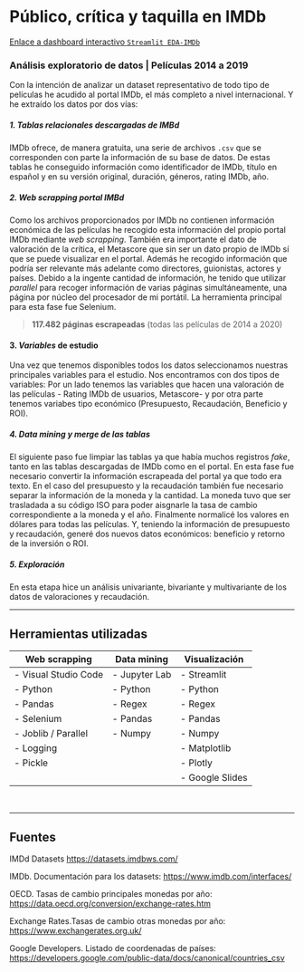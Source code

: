 # Público, crítica y taquilla en IMDb
[Enlace a dashboard interactivo `Streamlit EDA-IMDb`](https://share.streamlit.io/casiopa/eda-imdb/main/src/utils/streamlit/EDA_IMDb_main.py)

### Análisis exploratorio de datos | Películas 2014 a 2019
Con la intención de analizar un dataset representativo de todo tipo de películas he acudido al portal IMDb, el más completo a nivel internacional. Y he extraído los datos por dos vías: 

##### 1. Tablas relacionales descargadas de IMBd
IMDb ofrece, de manera gratuita, una serie de archivos `.csv` que se corresponden con parte la información de su base de datos. De estas tablas he conseguido información como identificador de IMDb, título en español y en su versión original, duración, géneros, rating IMDb, año.

##### 2. *Web scrapping* portal IMBd
Como los archivos proporcionados por IMDb no contienen información económica de las películas he recogido esta información del propio portal IMDb mediante *web scrapping*. También era importante el dato de valoración de la crítica, el Metascore que sin ser un dato propio de IMDb sí que se puede visualizar en el portal. Además he recogido información que podría ser relevante más adelante como directores, guionistas, actores y países. Debido a la ingente cantidad de información, he tenido que utilizar *parallel* para recoger información de varias páginas simultáneamente, una página por núcleo del procesador de mi portátil. La herramienta principal para esta fase fue Selenium.
> **117.482 páginas escrapeadas** (todas las películas de 2014 a 2020)

#### 3. *Variables* de estudio
Una vez que tenemos disponibles todos los datos seleccionamos nuestras principales variables para el estudio.
Nos encontramos con dos tipos de variables: Por un lado tenemos las variables que hacen una valoración de las películas - Rating IMDb de usuarios, Metascore- y por otra parte tenemos variabes tipo económico (Presupuesto, Recaudación, Beneficio y ROI).

##### 4. *Data mining* y *merge* de las tablas
El siguiente paso fue limpiar las tablas ya que había muchos registros *fake*, tanto en las tablas descargadas de IMDb como en el portal.
En esta fase fue necesario convertir la información escrapeada del portal ya que todo era texto. En el caso del presupuesto y la recaudación también fue necesario separar la información de la moneda y la cantidad. La moneda tuvo que ser trasladada a su código ISO para poder aisgnarle la tasa de cambio correspondiente a la moneda y el año. Finalmente normalicé los valores en dólares para todas las películas.
Y, teniendo la información de presupuesto y recaudación, generé dos nuevos datos económicos: beneficio y retorno de la inversión o ROI.

##### 5. Exploración
En esta etapa hice un análisis univariante, bivariante y multivariante de los datos de valoraciones y recaudación.


---
## Herramientas utilizadas

| Web scrapping 		| Data mining		| Visualización  	|
|---			      		|---		    		|---		      		|
| - Visual Studio Code	| - Jupyter Lab		| - Streamlit		|
| - Python				| - Python			| - Python			|
| - Pandas				| - Regex			| - Regex			|
| - Selenium			| - Pandas			| - Pandas			|
| - Joblib / Parallel	| - Numpy			| - Numpy			|
| - Logging				|   				| - Matplotlib		|
| - Pickle				|   				| - Plotly			|
|   					|   				| - Google Slides	|

<p><br></p>

---
## Fuentes

IMDd Datasets
https://datasets.imdbws.com/

IMDb. Documentación para los datasets:
https://www.imdb.com/interfaces/

OECD. Tasas de cambio principales monedas por año:
https://data.oecd.org/conversion/exchange-rates.htm

Exchange Rates.Tasas de cambio otras monedas por año:
https://www.exchangerates.org.uk/

Google Developers. Listado de coordenadas de países:
https://developers.google.com/public-data/docs/canonical/countries_csv
